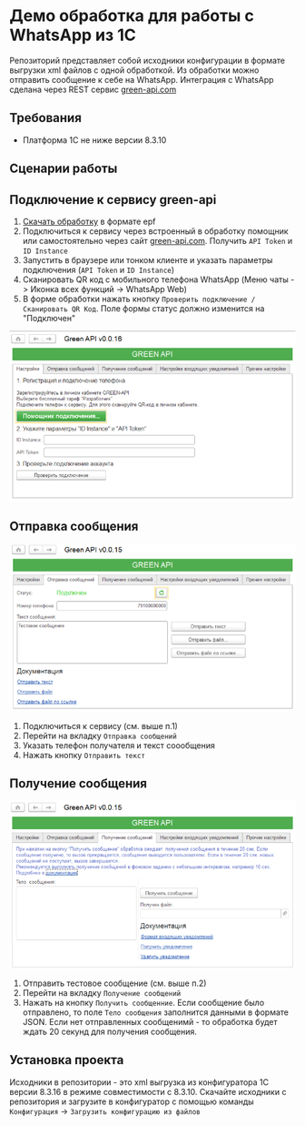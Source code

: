 # Демо обработка для работы с WhatsApp из 1С
Репозиторий представляет собой исходники конфигурации в формате выгрузки xml файлов с одной обработкой. Из обработки можно отправить сообщение к себе на WhatsApp. Интеграция с WhatsApp сделана через REST сервис [green-api.com](https://green-api.com/)

## Требования
* Платформа 1С не ниже версии 8.3.10

## Сценарии работы

## Подключение к сервису green-api
1. [Скачать обработку](https://github.com/green-api/whatsapp-1c-example/releases/download/1.0/WhatsApp1cExample.epf) в формате epf
2. Подключиться к сервису через встроенный в обработку помощник или  самостоятельно через сайт [green-api.com](https://green-api.com/). Получить ``API Token`` и ``ID Instance``
3. Запустить в браузере или тонком клиенте и указать параметры подключения (``API Token`` и ``ID Instance``)
4. Сканировать QR код с мобильного телефона WhatsApp (Меню чаты -> Иконка всех функций -> WhatsApp Web)
6. В форме обработки нажать кнопку ``Проверить подключение / Сканировать QR Код``. Поле формы статус должно изменится на "Подключен"

![`Отправка сообщения`](media/Login.png)

## Отправка сообщения
![`Отправка сообщения`](media/Sending.png)
1. Подключиться к сервису (см. выше п.1)
2. Перейти на вкладку ``Отправка сообщений``
2. Указать телефон получателя и текст соообщения
7. Нажать кнопку ``Отправить текст``

## Получение сообщения
![`Получение сообщения`](media/Receiving.png)
1. Отправить тестовое сообщение (см. выше п.2)
2. Перейти на вкладку ``Получение сообщений``
3. Нажать на кнопку ``Получить сообщенние``. Если сообщение было отправлено, то поле ``Тело сообщения`` заполнится данными в формате JSON. Если нет отправленных сообщенимй - то обработка будет ждать 20 секунд для получения сообщения.



## Установка проекта

Исходники в репозитории - это xml выгрузка из конфигуратора 1С версии 8.3.16 в режиме совместимости с 8.3.10. Скачайте исходники с репозитория и загрузите в конфигуратор с помощью команды ``Конфигурация`` -> ``Загрузить конфигурацию из файлов``
